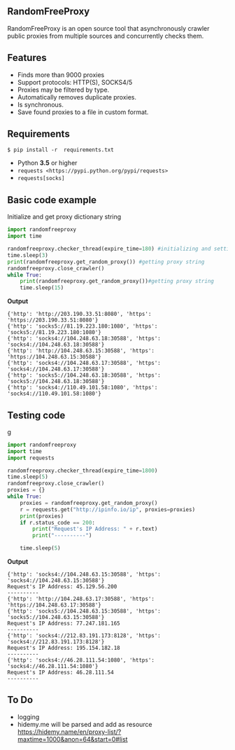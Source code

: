 RandomFreeProxy
--------

RandomFreeProxy is an open source tool that asynchronously crawler public proxies from multiple sources and concurrently checks them.

Features
--------

* Finds more than 9000 proxies
* Support protocols: HTTP(S), SOCKS4/5
* Proxies may be filtered by type.
* Automatically removes duplicate proxies.
* Is synchronous.
* Save found proxies to a file in custom format.

Requirements
------------
    $ pip install -r  requirements.txt

* Python **3.5** or higher
* `requests <https://pypi.python.org/pypi/requests>`
* `requests[socks]`

Basic code example
------------

Initialize and get proxy dictionary string

```python
import randomfreeproxy
import time

randomfreeproxy.checker_thread(expire_time=180) #initializing and setting expire time of data
time.sleep(3)
print(randomfreeproxy.get_random_proxy()) #getting proxy string
randomfreeproxy.close_crawler()
while True:
    print(randomfreeproxy.get_random_proxy())#getting proxy string
    time.sleep(15)

```

**Output**
```
{'http': 'http://203.190.33.51:8080', 'https': 'https://203.190.33.51:8080'}
{'http': 'socks5://81.19.223.180:1080', 'https': 'socks5://81.19.223.180:1080'}
{'http': 'socks4://104.248.63.18:30588', 'https': 'socks4://104.248.63.18:30588'}
{'http': 'http://104.248.63.15:30588', 'https': 'https://104.248.63.15:30588'}
{'http': 'socks4://104.248.63.17:30588', 'https': 'socks4://104.248.63.17:30588'}
{'http': 'socks5://104.248.63.18:30588', 'https': 'socks5://104.248.63.18:30588'}
{'http': 'socks4://110.49.101.58:1080', 'https': 'socks4://110.49.101.58:1080'}
```


Testing code
------------

g

```python
import randomfreeproxy
import time
import requests

randomfreeproxy.checker_thread(expire_time=1800)
time.sleep(5)
randomfreeproxy.close_crawler()
proxies = {}
while True:
    proxies = randomfreeproxy.get_random_proxy()
    r = requests.get("http://ipinfo.io/ip", proxies=proxies)
    print(proxies)
    if r.status_code == 200:
        print("Request's IP Address: " + r.text)
        print("----------")

    time.sleep(5)
```

**Output**
```
{'http': 'socks4://104.248.63.15:30588', 'https': 'socks4://104.248.63.15:30588'}
Request's IP Address: 45.129.56.200
----------
{'http': 'http://104.248.63.17:30588', 'https': 'https://104.248.63.17:30588'}
{'http': 'socks5://104.248.63.15:30588', 'https': 'socks5://104.248.63.15:30588'}
Request's IP Address: 77.247.181.165
----------
{'http': 'socks4://212.83.191.173:8128', 'https': 'socks4://212.83.191.173:8128'}
Request's IP Address: 195.154.182.18
----------
{'http': 'socks4://46.28.111.54:1080', 'https': 'socks4://46.28.111.54:1080'}
Request's IP Address: 46.28.111.54
----------
```


To Do
-----
* logging
* hidemy.me will be parsed and add as resource <https://hidemy.name/en/proxy-list/?maxtime=1000&anon=64&start=0#list>


